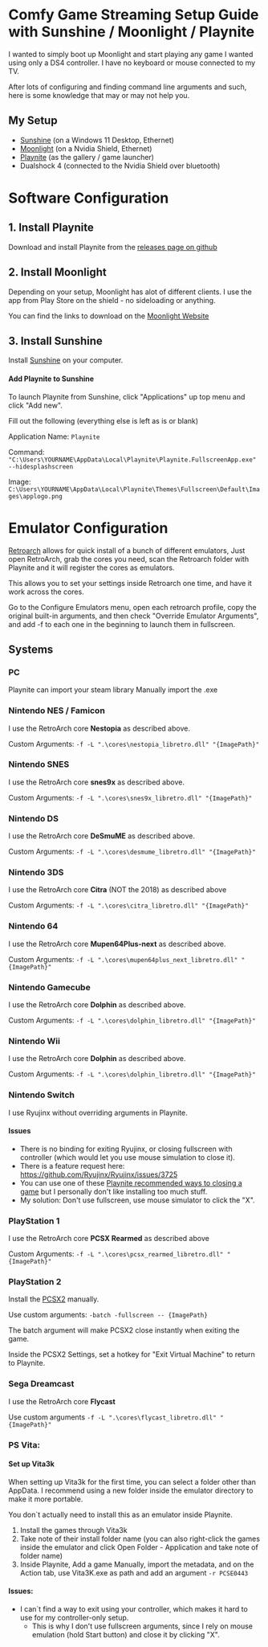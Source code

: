 # Comfy Game Streaming Setup Guide with Sunshine / Moonlight / Playnite

I wanted to simply boot up Moonlight and start playing any game I wanted using only a DS4 controller. I have no keyboard or mouse connected to my TV.

After lots of configuring and finding command line arguments and such, here is some knowledge that may or may not help you.

## My Setup

- [Sunshine](https://github.com/LizardByte/Sunshine)  (on a Windows 11 Desktop, Ethernet)
- [Moonlight](https://moonlight-stream.org/) (on a Nvidia Shield, Ethernet)
- [Playnite](https://github.com/JosefNemec/Playnite) (as the gallery / game launcher)
- Dualshock 4 (connected to the Nvidia Shield over bluetooth)

# Software Configuration

## 1. Install Playnite

Download and install Playnite from the [releases page on github](https://github.com/JosefNemec/Playnite/releases)

## 2. Install Moonlight

Depending on your setup, Moonlight has alot of different clients. I use the app from Play Store on the shield - no sideloading or anything.

You can find the links to download on the [Moonlight Website](https://moonlight-stream.org/#)

## 3. Install Sunshine

Install [Sunshine](https://github.com/LizardByte/Sunshine/releases) on your computer.

#### Add Playnite to Sunshine
To launch Playnite from Sunshine, click "Applications" up top menu and click "Add new".

Fill out the following (everything else is left as is or blank)

Application Name: `Playnite`

Command: `"C:\Users\YOURNAME\AppData\Local\Playnite\Playnite.FullscreenApp.exe" --hidesplashscreen`

Image: `C:\Users\YOURNAME\AppData\Local\Playnite\Themes\Fullscreen\Default\Images\applogo.png`



# Emulator Configuration

[Retroarch](https://github.com/libretro/RetroArch) allows for quick install of a bunch of different emulators, Just open RetroArch, grab the cores you need, scan the Retroarch folder with Playnite and it will register the cores as emulators.

This allows you to set your settings inside Retroarch one time, and have it work across the cores.

Go to the Configure Emulators menu, open each retroarch profile, copy the original built-in arguments, and then check "Override Emulator Arguments", and add -f to each one in the beginning to launch them in fullscreen.


## Systems


### PC

Playnite can import your steam library
Manually import the .exe

### Nintendo NES / Famicon

I use the RetroArch core **Nestopia** as described above.

Custom Arguments: `-f -L ".\cores\nestopia_libretro.dll" "{ImagePath}"`

### Nintendo SNES

I use the RetroArch core **snes9x** as described above.

Custom Arguments: `-f -L ".\cores\snes9x_libretro.dll" "{ImagePath}"`

### Nintendo DS

I use the RetroArch core **DeSmuME** as described above.

Custom Arguments: `-f -L ".\cores\desmume_libretro.dll" "{ImagePath}"`

### Nintendo 3DS

I use the RetroArch core **Citra** (NOT the 2018) as described above

Custom Arguments: `-f -L ".\cores\citra_libretro.dll" "{ImagePath}"`

### Nintendo 64

I use the RetroArch core **Mupen64Plus-next** as described above.

Custom Arguments: `-f -L ".\cores\mupen64plus_next_libretro.dll" "{ImagePath}"`

### Nintendo Gamecube

I use the RetroArch core **Dolphin** as described above.

Custom Arguments: `-f -L ".\cores\dolphin_libretro.dll" "{ImagePath}"`

### Nintendo Wii

I use the RetroArch core **Dolphin** as described above.

Custom Arguments: `-f -L ".\cores\dolphin_libretro.dll" "{ImagePath}"`

### Nintendo Switch

I use Ryujinx without overriding arguments in Playnite.

#### Issues
- There is no binding for exiting Ryujinx, or closing fullscreen with controller (which would let you use mouse simulation to close it).
- There is a feature request here: https://github.com/Ryujinx/Ryujinx/issues/3725
- You can use one of these [Playnite recommended ways to closing a game](https://api.playnite.link/docs/manual/gettingStarted/helpAndTroubleshooting/faq.html#how-can-i-close-a-game-or-emulator-with-a-controller) but I personally don't like installing too much stuff.
- My solution: Don't use fullscreen, use mouse simulator to click the "X".

### PlayStation 1

I use the RetroArch core **PCSX Rearmed** as described above

Custom Arguments: `-f -L ".\cores\pcsx_rearmed_libretro.dll" "{ImagePath}"`

### PlayStation 2

Install the [PCSX2]("https://github.com/PCSX2/pcsx2") manually.

Use custom arguments: `-batch -fullscreen -- {ImagePath}`

The batch argument will make PCSX2 close instantly when exiting the game.

Inside the PCSX2 Settings, set a hotkey for "Exit Virtual Machine" to return to Playnite.

### Sega Dreamcast

I use the RetroArch core **Flycast**

Use custom arguments `-f -L ".\cores\flycast_libretro.dll" "{ImagePath}"`

### PS Vita:

#### Set up Vita3k
When setting up Vita3k for the first time, you can select a folder other than AppData. I recommend using a new folder inside the emulator directory to make it more portable.

You don`t actually need to install this as an emulator inside Playnite.

1. Install the games through Vita3k
2. Take note of their install folder name (you can also right-click the games inside the emulator and click Open Folder - Application and take note of folder name)
3. Inside Playnite, Add a game Manually, import the metadata, and on the Action tab, use Vita3K.exe as path and add an argument `-r PCSE0443`

#### Issues:
- I can`t find a way to exit using your controller, which makes it hard to use for my controller-only setup.
    - This is why I don't use fullscreen arguments, since I rely on mouse emulation (hold Start button) and close it by clicking "X".
